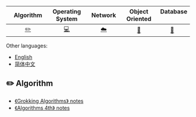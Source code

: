 | &nbsp;&nbsp;&nbsp;Algorithm&nbsp;&nbsp;&nbsp; | Operating System | &nbsp;&nbsp;&nbsp;Network&nbsp;&nbsp;&nbsp; | Object Oriented | &nbsp;&nbsp;Database &nbsp;&nbsp; | &nbsp;&nbsp;&nbsp;Java&nbsp;&nbsp;&nbsp; | System Design | &nbsp;&nbsp;&nbsp;Tools&nbsp;&nbsp;&nbsp; | Coding Practices | &nbsp;&nbsp;&nbsp;framework&nbsp;&nbsp;&nbsp; |
| :--------: | :---------: | :---------: | :---------: | :---------: | :---------:| :---------: | :-------: | :-------:| :------:|
| [:pencil2:](#pencil2-Algorithm) | [:computer:](#computer-OperatingSystem)|[:cloud:](#cloud-Network) | [:art:](#art-ObjectOriented) |[:floppy_disk:](#floppy_disk-Database)|  [:coffee:](#coffee-java)| [:bulb:](#bulb-SystemDesign)| [:wrench:](#wrench-Tools)| [:watermelon:](#watermelon-CodingPractices)| [:rocket:](#rocket-framework) |


Other languages:

- [English](README.en-US.md)
- [简体中文](README.md)

## :pencil2: Algorithm

- [《Grokking Algorithms》 notes](https://github.com/xiantang/grokking_algorithms)
- [《Algorithms 4th》 notes](https://github.com/xiantang/algorithm)

